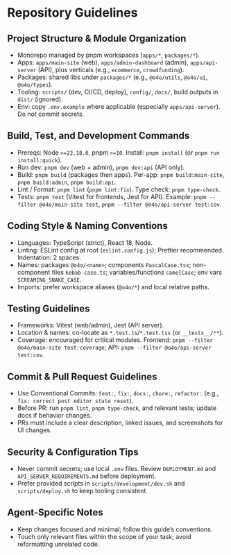 # Repository Guidelines

## Project Structure & Module Organization
- Monorepo managed by pnpm workspaces (`apps/*`, `packages/*`).
- Apps: `apps/main-site` (web), `apps/admin-dashboard` (admin), `apps/api-server` (API), plus verticals (e.g., `ecommerce`, `crowdfunding`).
- Packages: shared libs under `packages/*` (e.g., `@o4o/utils`, `@o4o/ui`, `@o4o/types`).
- Tooling: `scripts/` (dev, CI/CD, deploy), `config/`, `docs/`, build outputs in `dist/` (ignored).
- Env: copy `.env.example` where applicable (especially `apps/api-server`). Do not commit secrets.

## Build, Test, and Development Commands
- Prereqs: Node `>=22.18.0`, pnpm `>=10`. Install: `pnpm install` (or `pnpm run install:quick`).
- Run dev: `pnpm dev` (web + admin), `pnpm dev:api` (API only).
- Build: `pnpm build` (packages then apps). Per-app: `pnpm build:main-site`, `pnpm build:admin`, `pnpm build:api`.
- Lint / Format: `pnpm lint` (`pnpm lint:fix`). Type check: `pnpm type-check`.
- Tests: `pnpm test` (Vitest for frontends, Jest for API). Example: `pnpm --filter @o4o/main-site test`, `pnpm --filter @o4o/api-server test:cov`.

## Coding Style & Naming Conventions
- Languages: TypeScript (strict), React 18, Node.
- Linting: ESLint config at root (`eslint.config.js`); Prettier recommended. Indentation: 2 spaces.
- Names: packages `@o4o/<name>`; components `PascalCase.tsx`; non-component files `kebab-case.ts`; variables/functions `camelCase`; env vars `SCREAMING_SNAKE_CASE`.
- Imports: prefer workspace aliases (`@o4o/*`) and local relative paths.

## Testing Guidelines
- Frameworks: Vitest (web/admin), Jest (API server).
- Location & names: co-locate as `*.test.ts`/`*.test.tsx` (or `__tests__/**`).
- Coverage: encouraged for critical modules. Frontend: `pnpm --filter @o4o/main-site test:coverage`; API: `pnpm --filter @o4o/api-server test:cov`.

## Commit & Pull Request Guidelines
- Use Conventional Commits: `feat:`, `fix:`, `docs:`, `chore:`, `refactor:` (e.g., `fix: correct post editor state reset`).
- Before PR: run `pnpm lint`, `pnpm type-check`, and relevant tests; update docs if behavior changes.
- PRs must include a clear description, linked issues, and screenshots for UI changes.

## Security & Configuration Tips
- Never commit secrets; use local `.env` files. Review `DEPLOYMENT.md` and `API_SERVER_REQUIREMENTS.md` before deployment.
- Prefer provided scripts in `scripts/development/dev.sh` and `scripts/deploy.sh` to keep tooling consistent.

## Agent-Specific Notes
- Keep changes focused and minimal; follow this guide’s conventions.
- Touch only relevant files within the scope of your task; avoid reformatting unrelated code.
